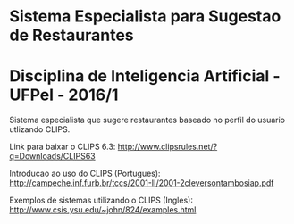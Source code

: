 # Sistema Especialista para Sugestao de Restaurantes
# Disciplina de Inteligencia Artificial - UFPel - 2016/1
Sistema especialista que sugere restaurantes baseado no perfil do usuario utlizando CLIPS.

Link para baixar o CLIPS 6.3: http://www.clipsrules.net/?q=Downloads/CLIPS63

Introducao ao uso do CLIPS (Portugues): http://campeche.inf.furb.br/tccs/2001-II/2001-2cleversontambosiap.pdf

Exemplos de sistemas utilizando o CLIPS (Ingles): http://www.csis.ysu.edu/~john/824/examples.html


